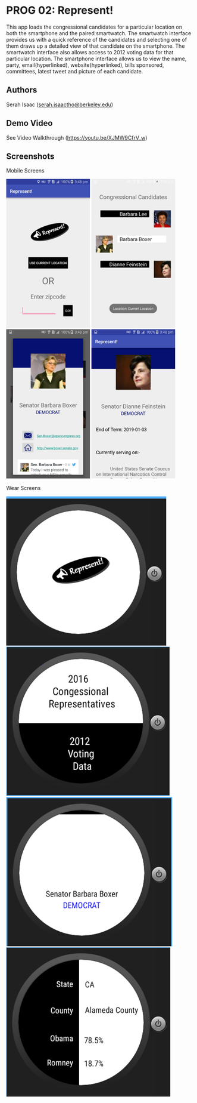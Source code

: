 # PROG 02: Represent!

This app loads the congressional candidates for a particular location on both the smartphone and the paired smartwatch. The smartwatch interface provides us with a quick reference of the candidates and selecting one of them draws up a detailed view of that candidate on the smartphone. The smartwatch interface also allows access to 2012 voting data for that particular location. The smartphone interface allows us to view the name, party, email(hyperlinked), website(hyperlinked), bills sponsored, committees, latest tweet and picture of each candidate.

## Authors

Serah Isaac ([serah.isaactho@berkeley.edu](mailto:your_email@berkeley.edu))

## Demo Video

See Video Walkthrough (https://youtu.be/XJMW9CfrV_w)

## Screenshots

Mobile Screens

<img src="screenshots/mob1.png" height="400" alt="Screenshot"/>

<img src="screenshots/mob2.png" height="400" alt="Screenshot"/>

<img src="screenshots/mob3.png" height="400" alt="Screenshot"/>

<img src="screenshots/mob4.png" height="400" alt="Screenshot"/>

Wear Screens

<img src="screenshots/representscreen.PNG" height="400" alt="Screenshot"/>

<img src="screenshots/Screen2.PNG" height="400" alt="Screenshot"/>

<img src="screenshots/Card.PNG" height="400" alt="Screenshot"/>

<img src="screenshots/2012.PNG" height="400" alt="Screenshot"/>

